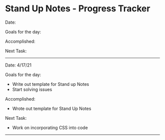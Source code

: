 # Stand Up Notes - Progress Tracker

Date:

Goals for the day:

Accomplished:

Next Task:

---

Date: 4/17/21

Goals for the day: 
  - Write out template for Stand up Notes
  - Start solving issues

Accomplished: 
  - Wrote out template for Stand Up Notes

Next Task: 
  - Work on incorporating CSS into code

---
